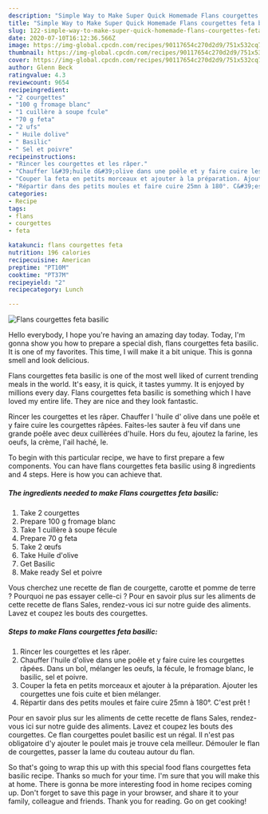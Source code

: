 ```yaml
---
description: "Simple Way to Make Super Quick Homemade Flans courgettes feta basilic"
title: "Simple Way to Make Super Quick Homemade Flans courgettes feta basilic"
slug: 122-simple-way-to-make-super-quick-homemade-flans-courgettes-feta-basilic
date: 2020-07-10T16:12:36.566Z
image: https://img-global.cpcdn.com/recipes/90117654c270d2d9/751x532cq70/flans-courgettes-feta-basilic-photo-principale-de-la-recette.jpg
thumbnail: https://img-global.cpcdn.com/recipes/90117654c270d2d9/751x532cq70/flans-courgettes-feta-basilic-photo-principale-de-la-recette.jpg
cover: https://img-global.cpcdn.com/recipes/90117654c270d2d9/751x532cq70/flans-courgettes-feta-basilic-photo-principale-de-la-recette.jpg
author: Glenn Beck
ratingvalue: 4.3
reviewcount: 9654
recipeingredient:
- "2 courgettes"
- "100 g fromage blanc"
- "1 cuillère à soupe fcule"
- "70 g feta"
- "2 ufs"
- " Huile dolive"
- " Basilic"
- " Sel et poivre"
recipeinstructions:
- "Rincer les courgettes et les râper."
- "Chauffer l&#39;huile d&#39;olive dans une poêle et y faire cuire les courgettes râpées. Dans un bol, mélanger les oeufs, la fécule, le fromage blanc, le basilic, sel et poivre."
- "Couper la feta en petits morceaux et ajouter à la préparation. Ajouter les courgettes une fois cuite et bien mélanger."
- "Répartir dans des petits moules et faire cuire 25mn à 180°. C&#39;est prêt !"
categories:
- Recipe
tags:
- flans
- courgettes
- feta

katakunci: flans courgettes feta 
nutrition: 196 calories
recipecuisine: American
preptime: "PT10M"
cooktime: "PT37M"
recipeyield: "2"
recipecategory: Lunch

---
```



![Flans courgettes feta basilic](https://img-global.cpcdn.com/recipes/90117654c270d2d9/751x532cq70/flans-courgettes-feta-basilic-photo-principale-de-la-recette.jpg)

Hello everybody, I hope you're having an amazing day today. Today, I'm gonna show you how to prepare a special dish, flans courgettes feta basilic. It is one of my favorites. This time, I will make it a bit unique. This is gonna smell and look delicious.

Flans courgettes feta basilic is one of the most well liked of current trending meals in the world. It's easy, it is quick, it tastes yummy. It is enjoyed by millions every day. Flans courgettes feta basilic is something which I have loved my entire life. They are nice and they look fantastic.

Rincer les courgettes et les râper. Chauffer l &#39;huile d&#39; olive dans une poêle et y faire cuire les courgettes râpées. Faites-les sauter à feu vif dans une grande poêle avec deux cuillèrées d&#39;huile. Hors du feu, ajoutez la farine, les oeufs, la crème, l&#39;ail haché, le.


To begin with this particular recipe, we have to first prepare a few components. You can have flans courgettes feta basilic using 8 ingredients and 4 steps. Here is how you can achieve that.

<!--inarticleads1-->

##### The ingredients needed to make Flans courgettes feta basilic:

1. Take 2 courgettes
1. Prepare 100 g fromage blanc
1. Take 1 cuillère à soupe fécule
1. Prepare 70 g feta
1. Take 2 œufs
1. Take  Huile d&#39;olive
1. Get  Basilic
1. Make ready  Sel et poivre


Vous cherchez une recette de flan de courgette, carotte et pomme de terre ? Pourquoi ne pas essayer celle-ci ? Pour en savoir plus sur les aliments de cette recette de flans Sales, rendez-vous ici sur notre guide des aliments. Lavez et coupez les bouts des courgettes. 

<!--inarticleads2-->

##### Steps to make Flans courgettes feta basilic:

1. Rincer les courgettes et les râper.
1. Chauffer l&#39;huile d&#39;olive dans une poêle et y faire cuire les courgettes râpées. Dans un bol, mélanger les oeufs, la fécule, le fromage blanc, le basilic, sel et poivre.
1. Couper la feta en petits morceaux et ajouter à la préparation. Ajouter les courgettes une fois cuite et bien mélanger.
1. Répartir dans des petits moules et faire cuire 25mn à 180°. C&#39;est prêt !


Pour en savoir plus sur les aliments de cette recette de flans Sales, rendez-vous ici sur notre guide des aliments. Lavez et coupez les bouts des courgettes. Ce flan courgettes poulet basilic est un régal. Il n&#39;est pas obligatoire d&#39;y ajouter le poulet mais je trouve cela meilleur. Démouler le flan de courgettes, passer la lame du couteau autour du flan. 

So that's going to wrap this up with this special food flans courgettes feta basilic recipe. Thanks so much for your time. I'm sure that you will make this at home. There is gonna be more interesting food in home recipes coming up. Don't forget to save this page in your browser, and share it to your family, colleague and friends. Thank you for reading. Go on get cooking!
